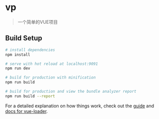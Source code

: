 ﻿# vp

> 一个简单的VUE项目

## Build Setup

``` bash
# install dependencies
npm install

# serve with hot reload at localhost:9091
npm run dev

# build for production with minification
npm run build

# build for production and view the bundle analyzer report
npm run build --report
```

For a detailed explanation on how things work, check out the [guide](http://vuejs-templates.github.io/webpack/) and [docs for vue-loader](http://vuejs.github.io/vue-loader).
